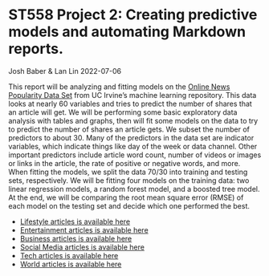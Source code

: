 ST558 Project 2: Creating predictive models and automating Markdown
reports.
================
Josh Baber & Lan Lin
2022-07-06

This report will be analyzing and fitting models on the [Online News
Popularity Data
Set](https://archive.ics.uci.edu/ml/datasets/Online+News+Popularity)
from UC Irvine’s machine learning repository. This data looks at nearly
60 variables and tries to predict the number of shares that an article
will get. We will be performing some basic exploratory data analysis
with tables and graphs, then will fit some models on the data to try to
predict the number of shares an article gets. We subset the number of
predictors to about 30. Many of the predictors in the data set are
indicator variables, which indicate things like day of the week or data
channel. Other important predictors include article word count, number
of videos or images or links in the article, the rate of positive or
negative words, and more. When fitting the models, we split the data
70/30 into training and testing sets, respectively. We will be fitting
four models on the training data: two linear regression models, a random
forest model, and a boosted tree model. At the end, we will be comparing
the root mean square error (RMSE) of each model on the testing set and
decide which one performed the best.

-   [Lifestyle articles is available
    here](https://github.com/oaktreetrail/ST558_Project2/blob/main/Lifestyle.md)
-   [Entertainment articles is available
    here](https://github.com/oaktreetrail/ST558_Project2/blob/main/Entertainment.md)
-   [Business articles is available
    here](https://github.com/oaktreetrail/ST558_Project2/blob/main/Business.md)
-   [Social Media articles is available
    here](https://github.com/oaktreetrail/ST558_Project2/blob/main/Social%20Media.md)
-   [Tech articles is available
    here](https://github.com/oaktreetrail/ST558_Project2/blob/main/Tech.md)
-   [World articles is available here](World.md)

